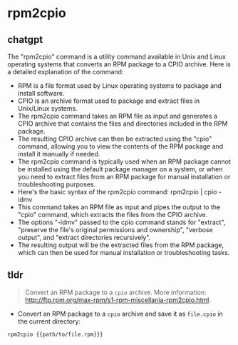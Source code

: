 # rpm2cpio 
## chatgpt 
The "rpm2cpio" command is a utility command available in Unix and Linux operating systems that converts an RPM package to a CPIO archive. Here is a detailed explanation of the command:

- RPM is a file format used by Linux operating systems to package and install software.
- CPIO is an archive format used to package and extract files in Unix/Linux systems.
- The rpm2cpio command takes an RPM file as input and generates a CPIO archive that contains the files and directories included in the RPM package.
- The resulting CPIO archive can then be extracted using the "cpio" command, allowing you to view the contents of the RPM package and install it manually if needed.
- The rpm2cpio command is typically used when an RPM package cannot be installed using the default package manager on a system, or when you need to extract files from an RPM package for manual installation or troubleshooting purposes.
- Here's the basic syntax of the rpm2cpio command: rpm2cpio <rpm file> | cpio -idmv
- This command takes an RPM file as input and pipes the output to the "cpio" command, which extracts the files from the CPIO archive.
- The options "-idmv" passed to the cpio command stands for "extract", "preserve the file's original permissions and ownership", "verbose output", and "extract directories recursively".
- The resulting output will be the extracted files from the RPM package, which can then be used for manual installation or troubleshooting tasks. 

## tldr 
 
> Convert an RPM package to a `cpio` archive.
> More information: <http://ftp.rpm.org/max-rpm/s1-rpm-miscellania-rpm2cpio.html>.

- Convert an RPM package to a `cpio` archive and save it as `file.cpio` in the current directory:

`rpm2cpio {{path/to/file.rpm}}}`
